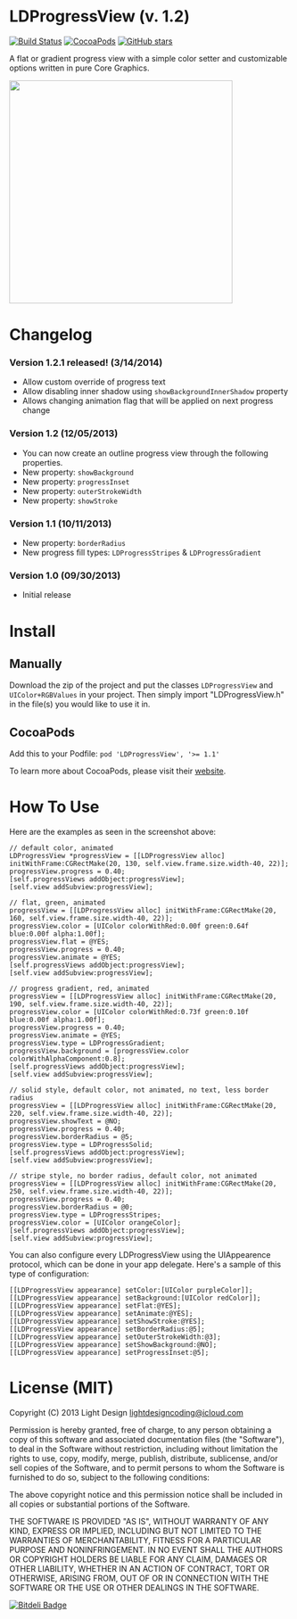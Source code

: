 LDProgressView (v. 1.2)
==============

[![Build Status](https://travis-ci.org/lightdesign/LDProgressView.png)](https://travis-ci.org/lightdesign/LDProgressView)
[![CocoaPods](https://img.shields.io/cocoapods/v/LDProgressView.svg?style=flat)](http://cocoadocs.org/docsets/LDProgressView)
[![GitHub stars](https://img.shields.io/github/stars/lightdesign/LDProgressView.svg?style=flat)]()

A flat or gradient progress view with a simple color setter and customizable options written in pure Core Graphics.

<img src="https://cloud.githubusercontent.com/assets/634167/20859972/8726b6b4-b93b-11e6-87e2-79a86282b645.gif" width="400px">

# Changelog

### Version 1.2.1 released! (3/14/2014)
* Allow custom override of progress text
* Allow disabling inner shadow using `showBackgroundInnerShadow` property
* Allows changing animation flag that will be applied on next progress change

### Version 1.2 (12/05/2013)
* You can now create an outline progress view through the following properties.
* New property: `showBackground`
* New property: `progressInset`
* New property: `outerStrokeWidth`
* New property: `showStroke`

### Version 1.1 (10/11/2013)
* New property: `borderRadius`
* New progress fill types: `LDProgressStripes` & `LDProgressGradient`

### Version 1.0 (09/30/2013)
* Initial release

# Install

## Manually
Download the zip of the project and put the classes `LDProgressView` and `UIColor+RGBValues` in your project. Then simply import "LDProgressView.h" in the file(s) you would like to use it in.

## CocoaPods
Add this to your Podfile: ```pod 'LDProgressView', '>= 1.1'```

To learn more about CocoaPods, please visit their [website](http://cocoapods.org).

# How To Use

Here are the examples as seen in the screenshot above:

```objc
// default color, animated
LDProgressView *progressView = [[LDProgressView alloc] initWithFrame:CGRectMake(20, 130, self.view.frame.size.width-40, 22)];
progressView.progress = 0.40;
[self.progressViews addObject:progressView];
[self.view addSubview:progressView];

// flat, green, animated
progressView = [[LDProgressView alloc] initWithFrame:CGRectMake(20, 160, self.view.frame.size.width-40, 22)];
progressView.color = [UIColor colorWithRed:0.00f green:0.64f blue:0.00f alpha:1.00f];
progressView.flat = @YES;
progressView.progress = 0.40;
progressView.animate = @YES;
[self.progressViews addObject:progressView];
[self.view addSubview:progressView];

// progress gradient, red, animated
progressView = [[LDProgressView alloc] initWithFrame:CGRectMake(20, 190, self.view.frame.size.width-40, 22)];
progressView.color = [UIColor colorWithRed:0.73f green:0.10f blue:0.00f alpha:1.00f];
progressView.progress = 0.40;
progressView.animate = @YES;
progressView.type = LDProgressGradient;
progressView.background = [progressView.color colorWithAlphaComponent:0.8];
[self.progressViews addObject:progressView];
[self.view addSubview:progressView];

// solid style, default color, not animated, no text, less border radius
progressView = [[LDProgressView alloc] initWithFrame:CGRectMake(20, 220, self.view.frame.size.width-40, 22)];
progressView.showText = @NO;
progressView.progress = 0.40;
progressView.borderRadius = @5;
progressView.type = LDProgressSolid;
[self.progressViews addObject:progressView];
[self.view addSubview:progressView];

// stripe style, no border radius, default color, not animated
progressView = [[LDProgressView alloc] initWithFrame:CGRectMake(20, 250, self.view.frame.size.width-40, 22)];
progressView.progress = 0.40;
progressView.borderRadius = @0;
progressView.type = LDProgressStripes;
progressView.color = [UIColor orangeColor];
[self.progressViews addObject:progressView];
[self.view addSubview:progressView];

```

You can also configure every LDProgressView using the UIAppearence protocol, which can be done in your app delegate. Here's a sample of this type of configuration:

```objc
[[LDProgressView appearance] setColor:[UIColor purpleColor]];
[[LDProgressView appearance] setBackground:[UIColor redColor]];
[[LDProgressView appearance] setFlat:@YES];
[[LDProgressView appearance] setAnimate:@YES];
[[LDProgressView appearance] setShowStroke:@YES];
[[LDProgressView appearance] setBorderRadius:@5];
[[LDProgressView appearance] setOuterStrokeWidth:@3];
[[LDProgressView appearance] setShowBackground:@NO];
[[LDProgressView appearance] setProgressInset:@5];
```

# License (MIT)

Copyright (C) 2013 Light Design <lightdesigncoding@icloud.com>

Permission is hereby granted, free of charge, to any person obtaining a copy of this software and associated documentation files (the "Software"), to deal in the Software without restriction, including without limitation the rights to use, copy, modify, merge, publish, distribute, sublicense, and/or sell copies of the Software, and to permit persons to whom the Software is furnished to do so, subject to the following conditions:

The above copyright notice and this permission notice shall be included in all copies or substantial portions of the Software.

THE SOFTWARE IS PROVIDED "AS IS", WITHOUT WARRANTY OF ANY KIND, EXPRESS OR IMPLIED, INCLUDING BUT NOT LIMITED TO THE WARRANTIES OF MERCHANTABILITY, FITNESS FOR A PARTICULAR PURPOSE AND NONINFRINGEMENT. IN NO EVENT SHALL THE AUTHORS OR COPYRIGHT HOLDERS BE LIABLE FOR ANY CLAIM, DAMAGES OR OTHER LIABILITY, WHETHER IN AN ACTION OF CONTRACT, TORT OR OTHERWISE, ARISING FROM, OUT OF OR IN CONNECTION WITH THE SOFTWARE OR THE USE OR OTHER DEALINGS IN THE SOFTWARE.


[![Bitdeli Badge](https://d2weczhvl823v0.cloudfront.net/lightdesign/ldprogressview/trend.png)](https://bitdeli.com/free "Bitdeli Badge")

